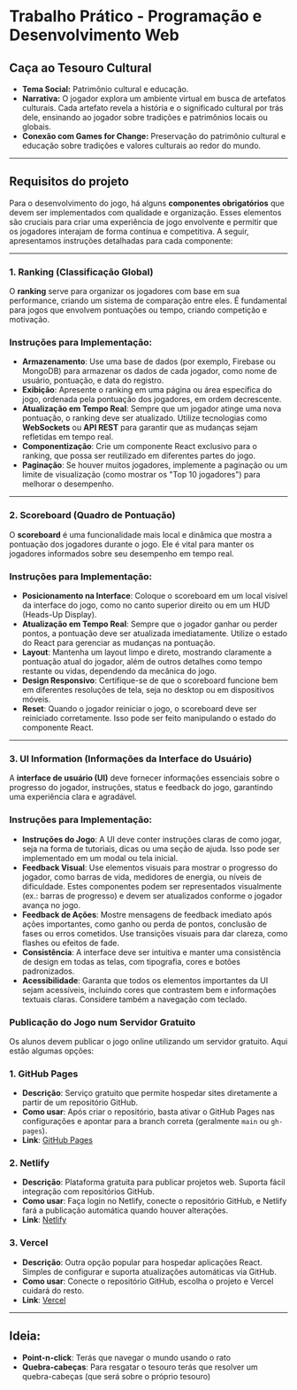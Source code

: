 # Trabalho Prático - Programação e Desenvolvimento Web
## **Caça ao Tesouro Cultural**

- **Tema Social:** Patrimônio cultural e educação.
- **Narrativa:** O jogador explora um ambiente virtual em busca de artefatos culturais. Cada artefato revela a história e o significado cultural por trás dele, ensinando ao jogador sobre tradições e patrimônios locais ou globais.
- **Conexão com Games for Change:** Preservação do patrimônio cultural e educação sobre tradições e valores culturais ao redor do mundo.

----------------------------
## Requisitos do projeto

Para o desenvolvimento do jogo, há alguns **componentes obrigatórios** que devem ser implementados com qualidade e organização. Esses elementos são cruciais para criar uma experiência de jogo envolvente e permitir que os jogadores interajam de forma contínua e competitiva. A seguir, apresentamos instruções detalhadas para cada componente:

---

### **1. Ranking (Classificação Global)**

O **ranking** serve para organizar os jogadores com base em sua performance, criando um sistema de comparação entre eles. É fundamental para jogos que envolvem pontuações ou tempo, criando competição e motivação.

### **Instruções para Implementação**:

- **Armazenamento**: Use uma base de dados (por exemplo, Firebase ou MongoDB) para armazenar os dados de cada jogador, como nome de usuário, pontuação, e data do registro.
- **Exibição**: Apresente o ranking em uma página ou área específica do jogo, ordenada pela pontuação dos jogadores, em ordem decrescente.
- **Atualização em Tempo Real**: Sempre que um jogador atinge uma nova pontuação, o ranking deve ser atualizado. Utilize tecnologias como **WebSockets** ou **API REST** para garantir que as mudanças sejam refletidas em tempo real.
- **Componentização**: Crie um componente React exclusivo para o ranking, que possa ser reutilizado em diferentes partes do jogo.
- **Paginação**: Se houver muitos jogadores, implemente a paginação ou um limite de visualização (como mostrar os "Top 10 jogadores") para melhorar o desempenho.

---

### **2. Scoreboard (Quadro de Pontuação)**

O **scoreboard** é uma funcionalidade mais local e dinâmica que mostra a pontuação dos jogadores durante o jogo. Ele é vital para manter os jogadores informados sobre seu desempenho em tempo real.

### **Instruções para Implementação**:

- **Posicionamento na Interface**: Coloque o scoreboard em um local visível da interface do jogo, como no canto superior direito ou em um HUD (Heads-Up Display).
- **Atualização em Tempo Real**: Sempre que o jogador ganhar ou perder pontos, a pontuação deve ser atualizada imediatamente. Utilize o estado do React para gerenciar as mudanças na pontuação.
- **Layout**: Mantenha um layout limpo e direto, mostrando claramente a pontuação atual do jogador, além de outros detalhes como tempo restante ou vidas, dependendo da mecânica do jogo.
- **Design Responsivo**: Certifique-se de que o scoreboard funcione bem em diferentes resoluções de tela, seja no desktop ou em dispositivos móveis.
- **Reset**: Quando o jogador reiniciar o jogo, o scoreboard deve ser reiniciado corretamente. Isso pode ser feito manipulando o estado do componente React.

---

### **3. UI Information (Informações da Interface do Usuário)**

A **interface de usuário (UI)** deve fornecer informações essenciais sobre o progresso do jogador, instruções, status e feedback do jogo, garantindo uma experiência clara e agradável.

### **Instruções para Implementação**:

- **Instruções do Jogo**: A UI deve conter instruções claras de como jogar, seja na forma de tutoriais, dicas ou uma seção de ajuda. Isso pode ser implementado em um modal ou tela inicial.
- **Feedback Visual**: Use elementos visuais para mostrar o progresso do jogador, como barras de vida, medidores de energia, ou níveis de dificuldade. Estes componentes podem ser representados visualmente (ex.: barras de progresso) e devem ser atualizados conforme o jogador avança no jogo.
- **Feedback de Ações**: Mostre mensagens de feedback imediato após ações importantes, como ganho ou perda de pontos, conclusão de fases ou erros cometidos. Use transições visuais para dar clareza, como flashes ou efeitos de fade.
- **Consistência**: A interface deve ser intuitiva e manter uma consistência de design em todas as telas, com tipografia, cores e botões padronizados.
- **Acessibilidade**: Garanta que todos os elementos importantes da UI sejam acessíveis, incluindo cores que contrastem bem e informações textuais claras. Considere também a navegação com teclado.

### **Publicação do Jogo num Servidor Gratuito**

Os alunos devem publicar o jogo online utilizando um servidor gratuito. Aqui estão algumas opções:

### **1. GitHub Pages**

- **Descrição**: Serviço gratuito que permite hospedar sites diretamente a partir de um repositório GitHub.
- **Como usar**: Após criar o repositório, basta ativar o GitHub Pages nas configurações e apontar para a branch correta (geralmente `main` ou `gh-pages`).
- **Link**: [GitHub Pages](https://pages.github.com/)

### **2. Netlify**

- **Descrição**: Plataforma gratuita para publicar projetos web. Suporta fácil integração com repositórios GitHub.
- **Como usar**: Faça login no Netlify, conecte o repositório GitHub, e Netlify fará a publicação automática quando houver alterações.
- **Link**: [Netlify](https://www.netlify.com/)

### **3. Vercel**

- **Descrição**: Outra opção popular para hospedar aplicações React. Simples de configurar e suporta atualizações automáticas via GitHub.
- **Como usar**: Conecte o repositório GitHub, escolha o projeto e Vercel cuidará do resto.
- **Link**: [Vercel](https://vercel.com/)
----------------------------
## **Ideia**:
- **Point-n-click**: Terás que navegar o mundo usando o rato
- **Quebra-cabeças**: Para resgatar o tesouro terás que resolver um quebra-cabeças (que será sobre o próprio tesouro)
